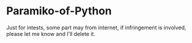 # Paramiko-of-Python
Just for intests, some part may from internet, if infringement is involved, please let me know and I'll delete it.
